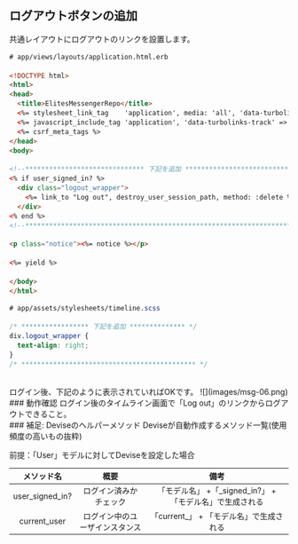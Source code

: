 ## ログアウトボタンの追加

共通レイアウトにログアウトのリンクを設置します。
```html
# app/views/layouts/application.html.erb

<!DOCTYPE html>
<html>
<head>
  <title>ElitesMessengerRepo</title>
  <%= stylesheet_link_tag    'application', media: 'all', 'data-turbolinks-track' => true %>
  <%= javascript_include_tag 'application', 'data-turbolinks-track' => true %>
  <%= csrf_meta_tags %>
</head>
<body>

<!--****************************** 下記を追加 ****************************-->
<% if user_signed_in? %>
  <div class="logout_wrapper">
    <%= link_to "Log out", destroy_user_session_path, method: :delete %>
  </div>
<% end %>
<!--**********************************************************************-->

<p class="notice"><%= notice %></p>

<%= yield %>

</body>
</html>

```

```css
# app/assets/stylesheets/timeline.scss

/* ***************** 下記を追加 ************** */
div.logout_wrapper {
  text-align: right;
}
/* ******************************************** */
```
<br>
ログイン後、下記のように表示されていればOKです。
![](images/msg-06.png)

<br>
### 動作確認
ログイン後のタイムライン画面で「Log out」のリンクからログアウトできること。

<br>
### 補足: Deviseのヘルパーメソッド
Deviseが自動作成するメソッド一覧(使用頻度の高いもの抜粋)

前提：「User」モデルに対してDeviseを設定した場合

|メソッド名|概要|備考|
|:--:|:--:|:--:|
|user_signed_in?|ログイン済みかチェック|「モデル名」 +「_signed_in?」 + 「モデル名」で生成される|
|current_user | ログイン中のユーザインスタンス | 「current_」 + 「モデル名」で生成される|
